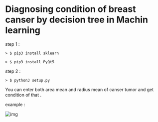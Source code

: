 # Diagnosing condition of breast canser by decision tree in Machin learning


step 1 : 
	
	> $ pip3 install sklearn 

	> $ pip3 install PyQt5

step 2 : 

	> $ python3 setup.py 
	


You can enter both area mean and radius mean of canser tumor and get condition of that .

  example :


![img](https://imgurl.ir/uploads/y433217_.jpg)
	
